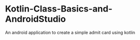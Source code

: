 # Kotlin-Class-Basics-and-AndroidStudio
An android application to create a simple admit card using kotlin

